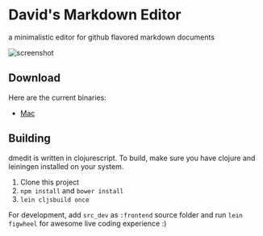 # David's Markdown Editor

a minimalistic editor for github flavored markdown documents

![screenshot](https://raw.githubusercontent.com/dvcrn/dmedit/master/resources/preview.gif)

## Download

Here are the current binaries: 

- [Mac](https://github.com/dvcrn/dmedit/releases/download/0.1.0/dmedit.app.zip)

## Building

dmedit is written in clojurescript. To build, make sure you have clojure and leiningen installed on your system. 

1. Clone this project
2. `npm install` and `bower install`
3. `lein cljsbuild once` 

For development, add `src_dev` as `:frontend` source folder and run `lein figwheel` for awesome live coding experience :)
